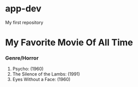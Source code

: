 # app-dev
My first repository

# My Favorite Movie Of All Time
### Genre/Horror
1. Psycho: (1960)
2. The Silence of the Lambs: (1991)
3. Eyes Without a Face: (1960) 
